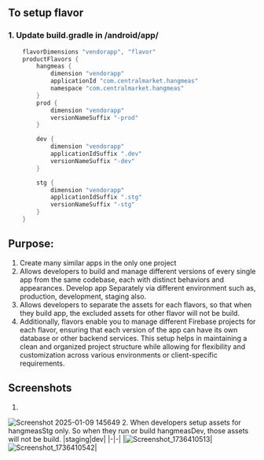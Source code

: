 ## To setup flavor
### 1. Update build.gradle in /android/app/

```gradle
    flavorDimensions "vendorapp", "flavor"
    productFlavors {
        hangmeas {
            dimension "vendorapp"
            applicationId "com.centralmarket.hangmeas"
            namespace "com.centralmarket.hangmeas"
        }
        prod {
            dimension "vendorapp"
            versionNameSuffix "-prod"
        }

        dev {
            dimension "vendorapp"
            applicationIdSuffix ".dev"
            versionNameSuffix "-dev"
        }

        stg {
            dimension "vendorapp"
            applicationIdSuffix ".stg"
            versionNameSuffix "-stg"
        }
    }
```
## Purpose:
1. Create many similar apps in the only one project
2. Allows developers to build and manage different versions of every single app from the same codebase, each with distinct behaviors and appearances. Develop app Separately via different environment such as, production, development, staging also.
3. Allows developers to separate the assets for each flavors, so that when they build app, the excluded assets for other flavor will not be build.
4. Additionally, flavors enable you to manage different Firebase projects for each flavor, ensuring that each version of the app can have its own database or other backend services. This setup helps in maintaining a clean and organized project structure while allowing for flexibility and customization across various environments or client-specific requirements.
## Screenshots
1. 
![Screenshot 2025-01-09 145649](https://github.com/user-attachments/assets/d1f0702c-4dbc-40bc-b041-0a02075c376c)
2. When developers setup assets for hangmeasStg only. So when they run or build hangmeasDev, those assets will not be build.
|staging|dev|
|-|-|
|![Screenshot_1736410513](https://github.com/user-attachments/assets/08e9a56c-6f28-490e-bbd7-010e776eb98b)|![Screenshot_1736410542](https://github.com/user-attachments/assets/0222beb5-ecb0-4255-8d27-7dedd770d87c)|
